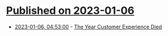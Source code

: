 # [Published on 2023-01-06](index.md)

* [2023-01-06, 04:53:00](https://soylentnews.org/article.pl?sid=23/01/05/038214&from=rss) - [The Year Customer Experience Died](https://soylentnews.org/article.pl?sid=23/01/05/038214&from=rss)
